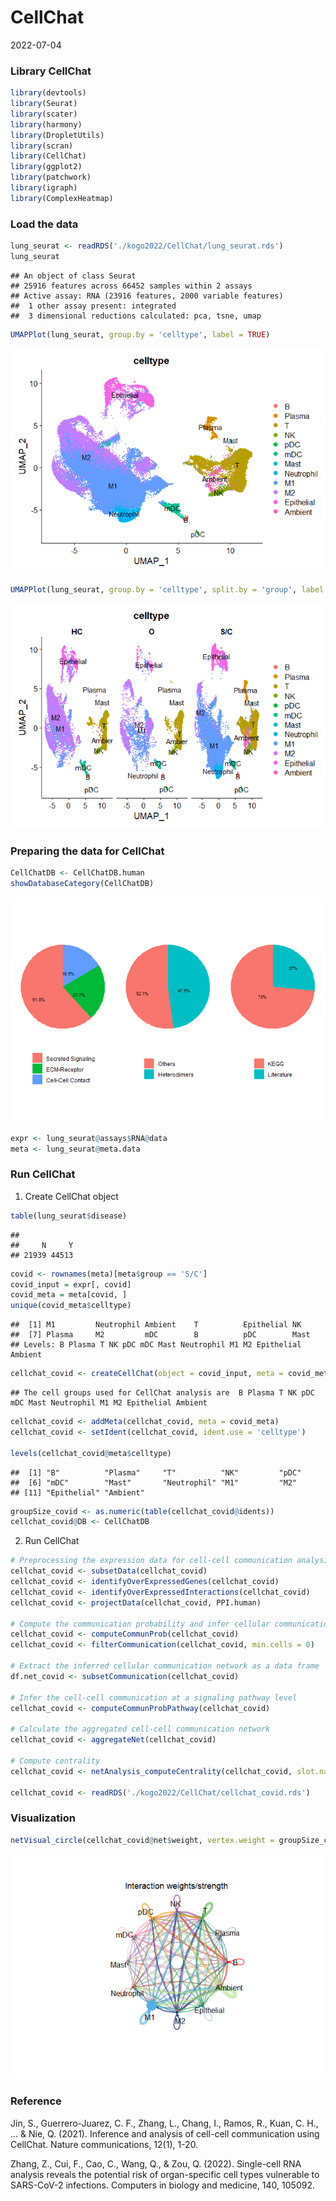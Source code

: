 CellChat
================
2022-07-04

### **Library CellChat**

``` r
library(devtools)
library(Seurat)
library(scater)
library(harmony)
library(DropletUtils)
library(scran)
library(CellChat)
library(ggplot2)
library(patchwork)
library(igraph)
library(ComplexHeatmap)
```

### **Load the data**

``` r
lung_seurat <- readRDS('./kogo2022/CellChat/lung_seurat.rds')
lung_seurat
```

    ## An object of class Seurat 
    ## 25916 features across 66452 samples within 2 assays 
    ## Active assay: RNA (23916 features, 2000 variable features)
    ##  1 other assay present: integrated
    ##  3 dimensional reductions calculated: pca, tsne, umap

``` r
UMAPPlot(lung_seurat, group.by = 'celltype', label = TRUE)
```

![](KOGO_CellChat_files/figure-gfm/unnamed-chunk-3-1.png)<!-- -->

``` r
UMAPPlot(lung_seurat, group.by = 'celltype', split.by = 'group', label = TRUE)
```

![](KOGO_CellChat_files/figure-gfm/unnamed-chunk-3-2.png)<!-- -->

### **Preparing the data for CellChat**

``` r
CellChatDB <- CellChatDB.human
showDatabaseCategory(CellChatDB)
```

![](KOGO_CellChat_files/figure-gfm/unnamed-chunk-4-1.png)<!-- -->

``` r
expr <- lung_seurat@assays$RNA@data
meta <- lung_seurat@meta.data
```

### **Run CellChat**

1.  Create CellChat object

``` r
table(lung_seurat$disease)
```

    ## 
    ##     N     Y 
    ## 21939 44513

``` r
covid <- rownames(meta)[meta$group == 'S/C']
covid_input = expr[, covid]
covid_meta = meta[covid, ]
unique(covid_meta$celltype)
```

    ##  [1] M1         Neutrophil Ambient    T          Epithelial NK        
    ##  [7] Plasma     M2         mDC        B          pDC        Mast      
    ## Levels: B Plasma T NK pDC mDC Mast Neutrophil M1 M2 Epithelial Ambient

``` r
cellchat_covid <- createCellChat(object = covid_input, meta = covid_meta, group.by = 'celltype')
```

    ## The cell groups used for CellChat analysis are  B Plasma T NK pDC mDC Mast Neutrophil M1 M2 Epithelial Ambient

``` r
cellchat_covid <- addMeta(cellchat_covid, meta = covid_meta)
cellchat_covid <- setIdent(cellchat_covid, ident.use = 'celltype')

levels(cellchat_covid@meta$celltype)
```

    ##  [1] "B"          "Plasma"     "T"          "NK"         "pDC"       
    ##  [6] "mDC"        "Mast"       "Neutrophil" "M1"         "M2"        
    ## [11] "Epithelial" "Ambient"

``` r
groupSize_covid <- as.numeric(table(cellchat_covid@idents))
cellchat_covid@DB <- CellChatDB
```

2.  Run CellChat

``` r
# Preprocessing the expression data for cell-cell communication analysis
cellchat_covid <- subsetData(cellchat_covid)
cellchat_covid <- identifyOverExpressedGenes(cellchat_covid)
cellchat_covid <- identifyOverExpressedInteractions(cellchat_covid)
cellchat_covid <- projectData(cellchat_covid, PPI.human)

# Compute the communication probability and infer cellular communication network
cellchat_covid <- computeCommunProb(cellchat_covid)
cellchat_covid <- filterCommunication(cellchat_covid, min.cells = 0)

# Extract the inferred cellular communication network as a data frame
df.net_covid <- subsetCommunication(cellchat_covid)

# Infer the cell-cell communication at a signaling pathway level
cellchat_covid <- computeCommunProbPathway(cellchat_covid)

# Calculate the aggregated cell-cell communication network
cellchat_covid <- aggregateNet(cellchat_covid)

# Compute centrality
cellchat_covid <- netAnalysis_computeCentrality(cellchat_covid, slot.name = "netP")

cellchat_covid <- readRDS('./kogo2022/CellChat/cellchat_covid.rds')
```

### **Visualization**

``` r
netVisual_circle(cellchat_covid@net$weight, vertex.weight = groupSize_covid, weight.scale = T, label.edge= F, title.name = "Interaction weights/strength")
```

![](KOGO_CellChat_files/figure-gfm/unnamed-chunk-7-1.png)<!-- -->

### **Reference**
Jin, S., Guerrero-Juarez, C. F., Zhang, L., Chang, I., Ramos, R., Kuan, C. H., ... & Nie, Q. (2021). Inference and analysis of cell-cell communication using CellChat. Nature communications, 12(1), 1-20.

Zhang, Z., Cui, F., Cao, C., Wang, Q., & Zou, Q. (2022). Single-cell RNA analysis reveals the potential risk of organ-specific cell types vulnerable to SARS-CoV-2 infections. Computers in biology and medicine, 140, 105092.
